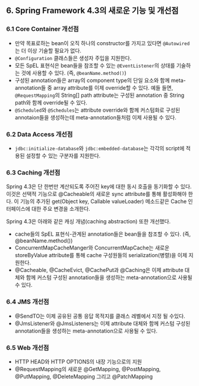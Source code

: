 ## 6. Spring Framework 4.3의 새로운 기능 및 개선점

### 6.1 Core Container 개선점
- 만약 목표로하는 bean이 오직 하나의 constructor를 가지고 있다면 `@Autowired`는 더 이상 기술할 필요가 없다.
- `@Configuration` 클래스들은 생성자 주입을 지원한다.
- 모든 SpEL 표현식은 bean들을 참조할 수 있는 `@EventListener`의 상태를 기술하는 것에 사용할 수 있다. (즉, `@beanName.method()`)
- 구성된 annotation들은 array의 component type의 단일 요소와 함께 meta-annotation들 중 array attribute를 이제 override할 수 있다. 예들 들면, `@RequestMapping`의 String[] path attribute는 구성된 annotation 중 String path와 함께 override될 수 있다.
- `@Scheduled`와 `@Schedules`는 attribute override와 함께 커스텀화로 구성된 annotaion들을 생성하는데 meta-annotation들처럼 이제 사용될 수 있다.

### 6.2 Data Access 개선점
- `jdbc:initialize-database`와 `jdbc:embedded-database`는 각각의 script에 적용된 설정할 수 있는 구분자를 지원한다.

### 6.3 Caching 개선점
Spring 4.3은 단 한번만 계산되도록 주어진 key에 대한 동시 호출을 동기화할 수 있다. 이것은 선택적 기능으로 @Cacheable의 새로운 sync attribute를 통해 활성화해야 한다. 이 기능의 추가된 get(Object key, Callable<T> valueLoader) 메소드같은 Cache 인터페이스에 대한 주요 변경을 소개한다.

Spring 4.3은 아래와 같은 캐싱 개념(caching abstraction) 또한 개선했다.

- cache들의 SpEL 표현식-관계된 annotation들은 bean들을 참조할 수 있다. (즉, @beanName.method())
- ConcurrentMapCacheManger와 ConcurrentMapCache는 새로운 storeByValue attribute를 통해 cache 구성원들의 serialization(병렬)을 이제 지원한다.
- @Cacheable, @CacheEvict, @CachePut과 @Caching은 이제 attribute 대체와 함께 커스텀 구성된 annotation들을 생성하는 meta-annotation으로 사용될 수 있다.

### 6.4 JMS 개선점
- @SendTO는 이제 공유된 공통 응답 목적지를 클래스 레벨에서 지정 될 수있다.
- @JmsListener와 @JmsListeners는 이제 attribute 대체와 함께 커스텀 구성된 annotation들을 생성하는 meta-annotation으로 사용될 수 있다.

### 6.5 Web 개선점
- HTTP HEAD와 HTTP OPTIONS의 내장 기능으로의 지원
- @RequestMapping의 새로운 @GetMapping, @PostMapping, @PutMapping, @DeleteMapping 그리고 @PatchMapping
